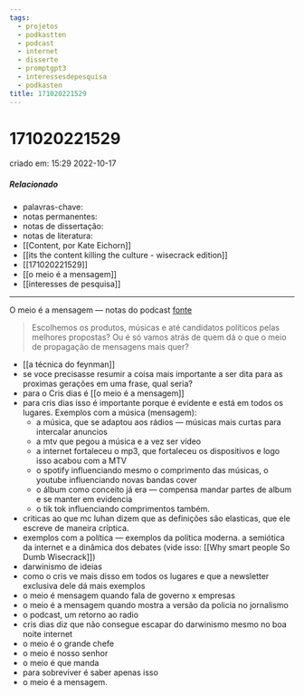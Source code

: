 ```yaml
---
tags:
  - projetos
  - podkastten
  - podcast
  - internet
  - disserte
  - promptgpt3
  - interessesdepesquisa
  - podkasten
title: 171020221529
---
```

# 171020221529
criado em: 15:29 2022-10-17

##### Relacionado
- palavras-chave: 
- notas permanentes: 
- notas de dissertação:
- notas de literatura: 
- [[Content, por Kate Eichorn]]
- [[its the content killing the culture - wisecrack edition]]
- [[171020221529]]
- [[o meio é a mensagem]]
- [[interesses de pesquisa]]

---
O meio é a mensagem — notas do podcast
[fonte](https://podcasts.google.com/feed/aHR0cHM6Ly93d3cub21ueWNvbnRlbnQuY29tL2QvcGxheWxpc3QvMDAwOWIxNjctMGU4Mi00MTRlLTkxZWItYWFlODAxMWZjNjZkLzk3NWEzNmUwLTYyZDEtNDZkNS05MDcyLWFlY2IwMTQyMTEyMC8zOTUwNDlkNC02YzE3LTRmM2MtOTgzZS1hZWNiMDE0MjExMjkvcG9kY2FzdC5yc3M/episode/NTUyMzQ5N2EtZTcwMS00ZTc4LWI5ZDYtYWYxYjAxMzA4NDI0?sa=X&ved=0CAUQkfYCahcKEwjYoKGh_-f6AhUAAAAAHQAAAAAQNQ)

>Escolhemos os produtos, músicas e até candidatos políticos pelas melhores propostas? Ou é só vamos atrás de quem dá o que o meio de propagação de mensagens mais quer?

- [[a técnica do feynman]]
- se voce precisasse resumir a coisa mais importante a ser dita para as proximas gerações em uma frase, qual seria?
- para o Cris dias é [[o meio é a mensagem]]
- para cris dias isso é importante porque é evidente e está em todos os lugares. Exemplos com a música (mensagem):
	- a música, que se adaptou aos rádios — músicas mais curtas para intercalar anuncios
	- a mtv que pegou a música e a vez ser vídeo
	- a internet fortaleceu o mp3, que fortaleceu os dispositivos e logo isso acabou com a MTV
	- o spotify influenciando mesmo o comprimento das músicas, o youtube influenciando novas bandas cover
	- o álbum como conceito já era — compensa mandar partes de album e se manter em evidencia
	- o tik tok influenciando comprimentos também.
- criticas ao que mc luhan dizem que as definições são elasticas, que ele escreve de maneira críptica.
- exemplos com a política — exemplos da política moderna. a semiótica da internet e a dinâmica dos debates (vide isso: [[Why smart people So Dumb Wisecrack]])
- darwinismo de ideias
- como o cris ve mais disso em todos os lugares e que a newsletter exclusiva dele dá mais exemplos
- o meio é mensagem quando fala de governo x empresas
- o meio é a mensagem quando mostra a versão da policia no jornalismo
- o podcast, um retorno ao radio
- cris dias diz que não consegue escapar do darwinismo mesmo no boa noite internet
- o meio é o grande chefe
- o meio é nosso senhor
- o meio é que manda
- para sobreviver é saber apenas isso 
- o meio é a mensagem.
